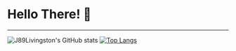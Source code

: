 # Hello There! 👋

----

![J89Livingston's GitHub stats](https://github-readme-stats.vercel.app/api?username=j89livingston&show_icons=true&theme=radical) [![Top Langs](https://github-readme-stats.vercel.app/api/top-langs/?username=j89livingston&layout=compact)](https://github.com/anuraghazra/github-readme-stats)






